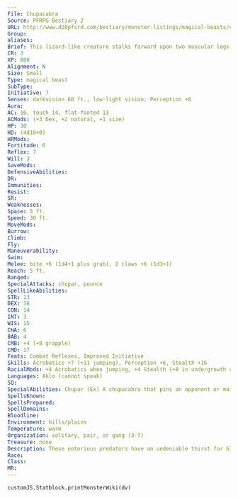 ```yaml
---
File: Chupacabra
Source: PFRPG Bestiary 2
URL: http://www.d20pfsrd.com/bestiary/monster-listings/magical-beasts/chupacabra
Group: 
aliases: 
Brief: This lizard-like creature stalks forward upon two muscular legs, a mane of spikes running down its scaly back.
CR: 3
XP: 800
Alignment: N
Size: Small
Type: magical beast
SubType: 
Initiative: 7
Senses: darkvision 60 ft., low-light vision; Perception +6
Aura: 
AC: 16, touch 14, flat-footed 13
ACMods: (+3 Dex, +2 natural, +1 size)
HP: 30
HD: (4d10+8)
HPMods: 
Fortitude: 6
Reflex: 7
Will: 3
SaveMods: 
DefensiveAbilities: 
DR: 
Immunities: 
Resist: 
SR: 
Weaknesses: 
Space: 5 ft.
Speed: 30 ft.
MoveMods: 
Burrow: 
Climb: 
Fly: 
Maneuverability: 
Swim: 
Melee: bite +6 (1d4+1 plus grab), 2 claws +6 (1d3+1)
Reach: 5 ft.
Ranged: 
SpecialAttacks: chupar, pounce
SpellLikeAbilities: 
STR: 13
DEX: 16
CON: 14
INT: 3
WIS: 15
CHA: 6
BAB: 4
CMB: +4 (+8 grapple)
CMD: 17
Feats: Combat Reflexes, Improved Initiative
Skills: Acrobatics +7 (+11 jumping), Perception +6, Stealth +16
RacialMods: +4 Acrobatics when jumping, +4 Stealth (+8 in undergrowth or rocky areas)
Languages: Aklo (cannot speak)
SQ: 
SpecialAbilities: Chupar (Ex) A chupacabra that pins an opponent or maintains a pin can suck blood from that opponent as a free action once per round, dealing 1 point of Constitution damage.  Upon successfully draining blood, the chupacabra is invigorated, gaining a significant boost in speed for 10 rounds similar to the haste spell. The invigorated chupacabra can still drain blood-and in so doing increase the length of its invigoration-but it gains no additional effects.
SpellsKnown: 
SpellsPrepared: 
SpellDomains: 
Bloodline: 
Environment: hills/plains
Temperature: warm
Organization: solitary, pair, or gang (3-7)
Treasure: none
Description: These notorious predators have an undeniable thirst for blood. Chupacabras prefer to prey upon the weak and slow, often watching potential prey from hiding for long periods before attacking. Spry and stealthy, they prefer to keep to areas of high grass and protective rock, their slightly ref lective scales allowing them to blend in well with such surroundings.  With a preference for lone travelers and farm animals (particularly goats), chupacabras leave little evidence of their presence apart from the grisly blood-drained husks of their meals, often leading locals to believe a reckless vampire lives in the area.  A typical chupacabra measures nearly 5-1/2 feet from muzzle to tail tip and stands just under 4 feet tall. Slightly built and light of bone, most weigh close to a hundred pounds. They mate rarely and only during the hottest months, with the females each producing a single egg that hatches into a tiny, dehydrated creature. The mother typically leaves helpless prey in her cave so the hatchling can immediately feed.  Although chupacabras are typically solitary, in bountiful areas small gangs of the beasts can form.  These groups work well together, becoming bold enough to attack larger groups of animals and more dangerous prey. Stories of chupacabras attacking travelers or laying siege to farmhouses typically stem from the hunting practices of such gangs.  It is not unusual for older chupacabras to grow to Medium size. These larger specimens tend to be leaders of chupacabra gangs, or, more commonly, loners capable of tormenting entire villages on their own.  Some chupacabras are mutants with large reptilian wings, and have been known to carry off goats and children. A flying chupacabra has a fly speed of 60 feet (average), which increases to 90 feet (average) when invigorated from drinking blood. A winged chupacabra is the same CR as the normal variety.
Race: 
Class: 
MR: 
---
```

```dataviewjs
customJS.Statblock.printMonsterWiki(dv)
```
